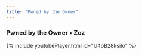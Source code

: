 ```yaml
---
title: "Pwned by the Owner"
---
```


### Pwned by the Owner • Zoz

{% include youtubePlayer.html id="U4oB28ksiIo" %}

